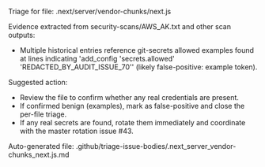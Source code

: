 Triage for file: .next/server/vendor-chunks/next.js

Evidence extracted from security-scans/AWS_AK.txt and other scan outputs:

- Multiple historical entries reference git-secrets allowed examples found at lines indicating 'add_config 'secrets.allowed' 'REDACTED_BY_AUDIT_ISSUE_70'' (likely false-positive: example token).

Suggested action:
- Review the file to confirm whether any real credentials are present.
- If confirmed benign (examples), mark as false-positive and close the per-file triage.
- If any real secrets are found, rotate them immediately and coordinate with the master rotation issue #43.

Auto-generated file: .github/triage-issue-bodies/.next_server_vendor-chunks_next.js.md

